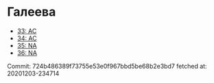 # Галеева
- [33: AC](33.md)
- [34: AC](34.md)
- [35: NA](35.md)
- [36: NA](36.md)

Commit: 724b486389f73755e53e0f967bbd5be68b2e3bd7
 fetched at: 20201203-234714
